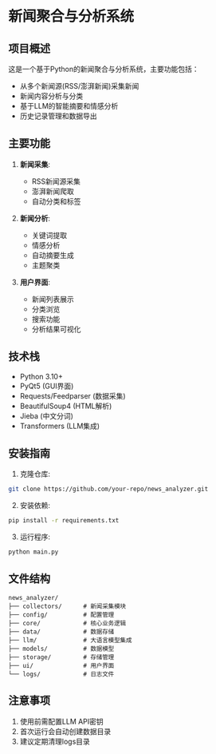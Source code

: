 # 新闻聚合与分析系统

## 项目概述
这是一个基于Python的新闻聚合与分析系统，主要功能包括：
- 从多个新闻源(RSS/澎湃新闻)采集新闻
- 新闻内容分析与分类
- 基于LLM的智能摘要和情感分析
- 历史记录管理和数据导出

## 主要功能
1. **新闻采集**:
   - RSS新闻源采集
   - 澎湃新闻爬取
   - 自动分类和标签

2. **新闻分析**:
   - 关键词提取
   - 情感分析
   - 自动摘要生成
   - 主题聚类

3. **用户界面**:
   - 新闻列表展示
   - 分类浏览
   - 搜索功能
   - 分析结果可视化

## 技术栈
- Python 3.10+
- PyQt5 (GUI界面)
- Requests/Feedparser (数据采集)
- BeautifulSoup4 (HTML解析)
- Jieba (中文分词)
- Transformers (LLM集成)

## 安装指南
1. 克隆仓库:
```bash
git clone https://github.com/your-repo/news_analyzer.git
```

2. 安装依赖:
```bash
pip install -r requirements.txt
```

3. 运行程序:
```bash
python main.py
```

## 文件结构
```
news_analyzer/
├── collectors/      # 新闻采集模块
├── config/          # 配置管理  
├── core/            # 核心业务逻辑
├── data/            # 数据存储
├── llm/             # 大语言模型集成
├── models/          # 数据模型
├── storage/         # 存储管理
├── ui/              # 用户界面
└── logs/            # 日志文件
```

## 注意事项
1. 使用前需配置LLM API密钥
2. 首次运行会自动创建数据目录
3. 建议定期清理logs目录
